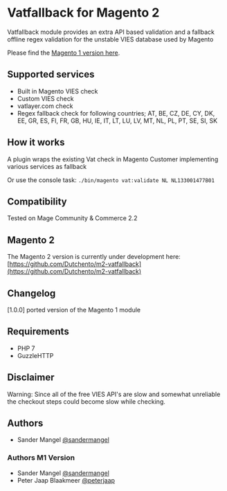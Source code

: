 # Vatfallback for Magento 2

Vatfallback module provides an extra API based validation and a fallback offline regex validation 
for the unstable VIES database used by Magento

Please find the [Magento 1 version here](https://github.com/sandermangel/rkvatfallback/).

## Supported services

- Built in Magento VIES check
- Custom VIES check
- vatlayer.com check
- Regex fallback check for following countries; AT, BE, CZ, DE, CY, DK, EE, GR, ES, FI, FR, GB, HU, IE, IT, LT, LU, LV, MT, NL, PL, PT, SE, SI, SK

## How it works
A plugin wraps the existing Vat check in Magento Customer implementing various services as fallback

Or use the console task:
`./bin/magento vat:validate NL NL133001477B01`

## Compatibility

Tested on Mage Community & Commerce 2.2

## Magento 2
The Magento 2 version is currently under development here: [https://github.com/Dutchento/m2-vatfallback](https://github.com/Dutchento/m2-vatfallback)

## Changelog
[1.0.0] ported version of the Magento 1 module

## Requirements
- PHP 7
- GuzzleHTTP

## Disclaimer

Warning: Since all of the free VIES API's are slow and somewhat unreliable the checkout steps could become slow while checking.

## Authors

- Sander Mangel [@sandermangel](https://twitter.com/sandermangel)

### Authors M1 Version

- Sander Mangel [@sandermangel](https://twitter.com/sandermangel)
- Peter Jaap Blaakmeer [@peterjaap](https://twitter.com/peterjaap)
